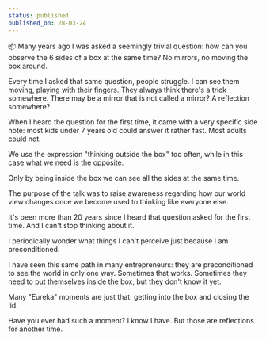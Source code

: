 ```yaml
---
status: published
published_on: 28-03-24
---
```

📦 Many years ago I was asked a seemingly trivial question: how can you observe the 6 sides of a box at the same time? No mirrors, no moving the box around. 

Every time I asked that same question, people struggle. I can see them moving, playing with their fingers. They always think there's a trick somewhere. There may be a mirror that is not called a mirror? A reflection somewhere? 

When I heard the question for the first time, it came with a very specific side note: most kids under 7 years old could answer it rather fast. Most adults could not. 

We use the expression "thinking outside the box" too often, while in this case what we need is the opposite. 

Only by being inside the box we can see all the sides at the same time. 

The purpose of the talk was to raise awareness regarding how our world view changes once we become used to thinking like everyone else. 

It's been more than 20 years since I heard that question asked for the first time. And I can't stop thinking about it. 

I periodically wonder what things I can't perceive just because I am preconditioned. 

I have seen this same path in many entrepreneurs: they are preconditioned to see the world in only one way. Sometimes that works. Sometimes they need to put themselves inside the box, but they don't know it yet. 

Many "Eureka" moments are just that: getting into the box and closing the lid. 

Have you ever had such a moment? 
I know I have. 
But those are reflections for another time. 